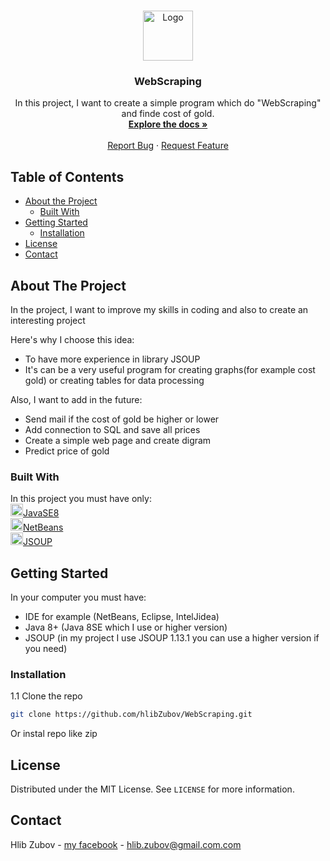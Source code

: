<!-- PROJECT LOGO -->
<br />
<p align="center">
  <a href="https://github.com/hlibZubov/myFirstWebskrabingProject">
    <img src="https://www.flaticon.com/svg/static/icons/svg/1150/1150626.svg" alt="Logo" width="80" height="80">
  </a>

  <h3 align="center">WebScraping</h3>

  <p align="center">
   In this project, I want to create a simple program which do "WebScraping" and finde cost of gold.
    <br />
    <a href="https://github.com/hlibZubov/myFirstWebskrabingProject"><strong>Explore the docs »</strong></a>
    <br />
    <br />
    <a href="https://github.com/hlibZubov/myFirstWebskrabingProject">Report Bug</a>
    ·
    <a href="https://github.com/hlibZubov/myFirstWebskrabingProject">Request Feature</a>
  </p>
</p>

## Table of Contents

* [About the Project](#about-the-project)
  * [Built With](#built-with)
* [Getting Started](#getting-started)
  * [Installation](#installation)
* [License](#license)
* [Contact](#contact)

## About The Project
In the project, I want to improve my skills in coding and also to create an interesting project

Here's why I choose this idea:
* To have more experience in library JSOUP
* It's can be a very useful program for creating graphs(for example cost gold) or creating tables for data processing

Also, I want to add in the future:
* Send mail if the cost of gold be higher or lower
* Add connection to SQL and save all prices
* Create a simple web page and create digram
* Predict price of gold

### Built With 
In this project you must have only:
  <br><img src="https://www.flaticon.com/svg/static/icons/svg/226/226777.svg" alt="LogoNetBeans" width="20" height="20">[JavaSE8](https://www.oracle.com/java/technologies/javase-downloads.html)
  <br><img src="https://upload.wikimedia.org/wikipedia/commons/thumb/9/98/Apache_NetBeans_Logo.svg/1200px-Apache_NetBeans_Logo.svg.png" alt="LogoNetBeans" width="20" height="20">[NetBeans](https://netbeans.org/)  
  <img src="https://www.flaticon.com/svg/static/icons/svg/889/889705.svg" alt="LogoNetBeans" width="20" height="20">[JSOUP](https://jsoup.org/download)

<!-- GETTING STARTED -->
## Getting Started
In your computer you must have:

* IDE for example (NetBeans, Eclipse, IntelJidea)
* Java 8+ (Java 8SE which I use or higher version)
* JSOUP (in my project I use JSOUP 1.13.1 you can use a higher version if you need)
### Installation
1.1 Clone the repo
```sh
git clone https://github.com/hlibZubov/WebScraping.git
```
Or instal repo like zip 
<!-- LICENSE -->
## License

Distributed under the MIT License. See `LICENSE` for more information.

<!-- CONTACT -->
## Contact

Hlib Zubov - [my facebook](https://www.facebook.com/profile.php?id=100007573996338) - hlib.zubov@gmail.com.com

